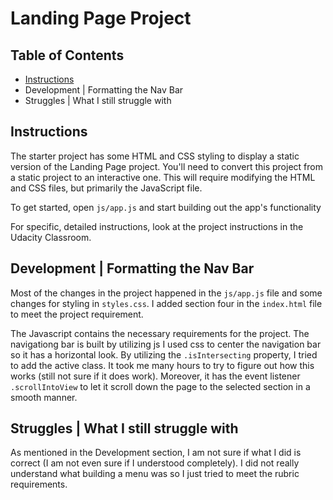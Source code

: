 # Landing Page Project

## Table of Contents

* [Instructions](#instructions)
* Development | Formatting the Nav Bar
* Struggles | What I still struggle with


## Instructions

The starter project has some HTML and CSS styling to display a static version of the Landing Page project. You'll need to convert this project from a static project to an interactive one. This will require modifying the HTML and CSS files, but primarily the JavaScript file.

To get started, open `js/app.js` and start building out the app's functionality

For specific, detailed instructions, look at the project instructions in the Udacity Classroom.

## Development | Formatting the Nav Bar

Most of the changes in the project happened in the `js/app.js` file and some changes for styling in `styles.css`.
I added section four in the `index.html` file to meet the project requirement.

The Javascript contains the necessary requirements for the project.
The navigationg bar is built by utilizing js
I used css to center the navigation bar so it has a horizontal look.
By utilizing the `.isIntersecting` property, I tried to add the active class. It took me many
hours to try to figure out how this works (still not sure if it does work).
Moreover, it has the event listener `.scrollIntoView` to let it scroll down the page to the selected section in a smooth manner.

## Struggles | What I still struggle with

As mentioned in the Development section, I am not sure if what I did is correct (I am not even sure if I understood completely).
I did not really understand what building a menu was so I just tried to meet the rubric requirements.